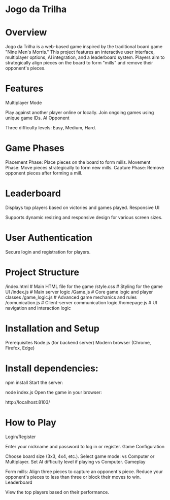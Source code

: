 # Jogo da Trilha
# Overview
Jogo da Trilha is a web-based game inspired by the traditional board game "Nine Men's Morris." This project features an interactive user interface, multiplayer options, AI integration, and a leaderboard system. Players aim to strategically align pieces on the board to form "mills" and remove their opponent's pieces.

# Features
Multiplayer Mode

Play against another player online or locally.
Join ongoing games using unique game IDs.
AI Opponent

Three difficulty levels: Easy, Medium, Hard.
# Game Phases

Placement Phase: Place pieces on the board to form mills.
Movement Phase: Move pieces strategically to form new mills.
Capture Phase: Remove opponent pieces after forming a mill.
# Leaderboard

Displays top players based on victories and games played.
Responsive UI

Supports dynamic resizing and responsive design for various screen sizes.
# User Authentication

Secure login and registration for players.
# Project Structure


/index.html         # Main HTML file for the game
/style.css          # Styling for the game UI
/index.js           # Main server logic
/Game.js            # Core game logic and player classes
/game_logic.js      # Advanced game mechanics and rules
/comunication.js    # Client-server communication logic
/homepage.js        # UI navigation and interaction logic
# Installation and Setup
Prerequisites
Node.js (for backend server)
Modern browser (Chrome, Firefox, Edge)

# Install dependencies:

npm install
Start the server:


node index.js
Open the game in your browser:

http://localhost:8103/

# How to Play
Login/Register

Enter your nickname and password to log in or register.
Game Configuration

Choose board size (3x3, 4x4, etc.).
Select game mode: vs Computer or Multiplayer.
Set AI difficulty level if playing vs Computer.
Gameplay

Form mills: Align three pieces to capture an opponent's piece.
Reduce your opponent's pieces to less than three or block their moves to win.
Leaderboard

View the top players based on their performance.
